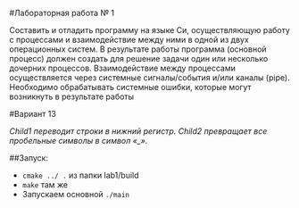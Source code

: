 #Лабораторная работа № 1

Составить и отладить программу на языке Си, осуществляющую работу с процессами и
взаимодействие между ними в одной из двух операционных систем. В результате работы
программа (основной процесс) должен создать для решение задачи один или несколько
дочерних процессов. Взаимодействие между процессами осуществляется через системные
сигналы/события и/или каналы (pipe).
Необходимо обрабатывать системные ошибки, которые могут возникнуть в результате работы

#Вариант 13

*Child1 переводит строки в нижний регистр. Child2 превращает все пробельные
символы в символ «_».*

##Запуск: 

- `cmake ../ .` из папки lab1/build
- `make` там же
- Запускаем основной `./main` 